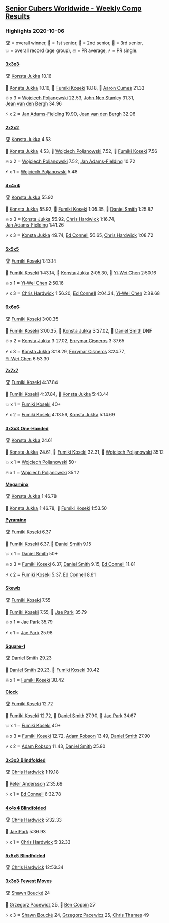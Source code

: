 <style>table {white-space: nowrap;}</style>

## [Senior Cubers Worldwide - Weekly Comp Results](/scw-comp/results/)
### Highlights 2020-10-06

<span style="white-space: nowrap;">🏆 = overall winner</span>, <span style="white-space: nowrap;">🥇 = 1st senior</span>, <span style="white-space: nowrap;">🥈 = 2nd senior</span>, <span style="white-space: nowrap;">🥉 = 3rd senior</span>, <span style="white-space: nowrap;">💥 = overall record (age group)</span>, <span style="white-space: nowrap;">🔥 = PR average</span>, <span style="white-space: nowrap;">⚡ = PR single</span>.

#### [3x3x3](333.md)

<span style="white-space: nowrap;">🏆 [Konsta Jukka](../../persons/konsta_jukka/333.md) 10.16</span>

<span style="white-space: nowrap;">🥇 [Konsta Jukka](../../persons/konsta_jukka/333.md) 10.16</span>, <span style="white-space: nowrap;">🥈 [Fumiki Koseki](../../persons/fumiki_koseki/333.md) 18.18</span>, <span style="white-space: nowrap;">🥉 [Aaron Cumes](../../persons/aaron_cumes/333.md) 21.33</span>

🔥 x 3 = <span style="white-space: nowrap;">[Wojciech Poljanowski](../../persons/wojciech_poljanowski/333.md) 22.53</span>, <span style="white-space: nowrap;">[John Neo Stanley](../../persons/john_neo_stanley/333.md) 31.31</span>, <span style="white-space: nowrap;">[Jean van den Bergh](../../persons/jean_van_den_bergh/333.md) 34.96</span>

⚡ x 2 = <span style="white-space: nowrap;">[Jan Adams-Fielding](../../persons/jan_adams_fielding/333.md) 19.90</span>, <span style="white-space: nowrap;">[Jean van den Bergh](../../persons/jean_van_den_bergh/333.md) 32.96</span>

#### [2x2x2](222.md)

<span style="white-space: nowrap;">🏆 [Konsta Jukka](../../persons/konsta_jukka/222.md) 4.53</span>

<span style="white-space: nowrap;">🥇 [Konsta Jukka](../../persons/konsta_jukka/222.md) 4.53</span>, <span style="white-space: nowrap;">🥈 [Wojciech Poljanowski](../../persons/wojciech_poljanowski/222.md) 7.52</span>, <span style="white-space: nowrap;">🥉 [Fumiki Koseki](../../persons/fumiki_koseki/222.md) 7.56</span>

🔥 x 2 = <span style="white-space: nowrap;">[Wojciech Poljanowski](../../persons/wojciech_poljanowski/222.md) 7.52</span>, <span style="white-space: nowrap;">[Jan Adams-Fielding](../../persons/jan_adams_fielding/222.md) 10.72</span>

⚡ x 1 = <span style="white-space: nowrap;">[Wojciech Poljanowski](../../persons/wojciech_poljanowski/222.md) 5.48</span>

#### [4x4x4](444.md)

<span style="white-space: nowrap;">🏆 [Konsta Jukka](../../persons/konsta_jukka/444.md) 55.92</span>

<span style="white-space: nowrap;">🥇 [Konsta Jukka](../../persons/konsta_jukka/444.md) 55.92</span>, <span style="white-space: nowrap;">🥈 [Fumiki Koseki](../../persons/fumiki_koseki/444.md) 1:05.35</span>, <span style="white-space: nowrap;">🥉 [Daniel Smith](../../persons/daniel_smith/444.md) 1:25.87</span>

🔥 x 3 = <span style="white-space: nowrap;">[Konsta Jukka](../../persons/konsta_jukka/444.md) 55.92</span>, <span style="white-space: nowrap;">[Chris Hardwick](../../persons/chris_hardwick/444.md) 1:16.74</span>, <span style="white-space: nowrap;">[Jan Adams-Fielding](../../persons/jan_adams_fielding/444.md) 1:41.26</span>

⚡ x 3 = <span style="white-space: nowrap;">[Konsta Jukka](../../persons/konsta_jukka/444.md) 49.74</span>, <span style="white-space: nowrap;">[Ed Connell](../../persons/ed_connell/444.md) 56.65</span>, <span style="white-space: nowrap;">[Chris Hardwick](../../persons/chris_hardwick/444.md) 1:08.72</span>

#### [5x5x5](555.md)

<span style="white-space: nowrap;">🏆 [Fumiki Koseki](../../persons/fumiki_koseki/555.md) 1:43.14</span>

<span style="white-space: nowrap;">🥇 [Fumiki Koseki](../../persons/fumiki_koseki/555.md) 1:43.14</span>, <span style="white-space: nowrap;">🥈 [Konsta Jukka](../../persons/konsta_jukka/555.md) 2:05.30</span>, <span style="white-space: nowrap;">🥉 [Yi-Wei Chen](../../persons/yi_wei_chen/555.md) 2:50.16</span>

🔥 x 1 = <span style="white-space: nowrap;">[Yi-Wei Chen](../../persons/yi_wei_chen/555.md) 2:50.16</span>

⚡ x 3 = <span style="white-space: nowrap;">[Chris Hardwick](../../persons/chris_hardwick/555.md) 1:56.20</span>, <span style="white-space: nowrap;">[Ed Connell](../../persons/ed_connell/555.md) 2:04.34</span>, <span style="white-space: nowrap;">[Yi-Wei Chen](../../persons/yi_wei_chen/555.md) 2:39.68</span>

#### [6x6x6](666.md)

<span style="white-space: nowrap;">🏆 [Fumiki Koseki](../../persons/fumiki_koseki/666.md) 3:00.35</span>

<span style="white-space: nowrap;">🥇 [Fumiki Koseki](../../persons/fumiki_koseki/666.md) 3:00.35</span>, <span style="white-space: nowrap;">🥈 [Konsta Jukka](../../persons/konsta_jukka/666.md) 3:27.02</span>, <span style="white-space: nowrap;">🥉 [Daniel Smith](../../persons/daniel_smith/666.md) DNF</span>

🔥 x 2 = <span style="white-space: nowrap;">[Konsta Jukka](../../persons/konsta_jukka/666.md) 3:27.02</span>, <span style="white-space: nowrap;">[Enrymar Cisneros](../../persons/enrymar_cisneros/666.md) 3:37.65</span>

⚡ x 3 = <span style="white-space: nowrap;">[Konsta Jukka](../../persons/konsta_jukka/666.md) 3:18.29</span>, <span style="white-space: nowrap;">[Enrymar Cisneros](../../persons/enrymar_cisneros/666.md) 3:24.77</span>, <span style="white-space: nowrap;">[Yi-Wei Chen](../../persons/yi_wei_chen/666.md) 6:53.30</span>

#### [7x7x7](777.md)

<span style="white-space: nowrap;">🏆 [Fumiki Koseki](../../persons/fumiki_koseki/777.md) 4:37.84</span>

<span style="white-space: nowrap;">🥇 [Fumiki Koseki](../../persons/fumiki_koseki/777.md) 4:37.84</span>, <span style="white-space: nowrap;">🥈 [Konsta Jukka](../../persons/konsta_jukka/777.md) 5:43.44</span>

💥 x 1 = <span style="white-space: nowrap;">[Fumiki Koseki](../../persons/fumiki_koseki/777.md) 40+</span>

⚡ x 2 = <span style="white-space: nowrap;">[Fumiki Koseki](../../persons/fumiki_koseki/777.md) 4:13.56</span>, <span style="white-space: nowrap;">[Konsta Jukka](../../persons/konsta_jukka/777.md) 5:14.69</span>

#### [3x3x3 One-Handed](333oh.md)

<span style="white-space: nowrap;">🏆 [Konsta Jukka](../../persons/konsta_jukka/333oh.md) 24.61</span>

<span style="white-space: nowrap;">🥇 [Konsta Jukka](../../persons/konsta_jukka/333oh.md) 24.61</span>, <span style="white-space: nowrap;">🥈 [Fumiki Koseki](../../persons/fumiki_koseki/333oh.md) 32.31</span>, <span style="white-space: nowrap;">🥉 [Wojciech Poljanowski](../../persons/wojciech_poljanowski/333oh.md) 35.12</span>

💥 x 1 = <span style="white-space: nowrap;">[Wojciech Poljanowski](../../persons/wojciech_poljanowski/333oh.md) 50+</span>

🔥 x 1 = <span style="white-space: nowrap;">[Wojciech Poljanowski](../../persons/wojciech_poljanowski/333oh.md) 35.12</span>

#### [Megaminx](minx.md)

<span style="white-space: nowrap;">🏆 [Konsta Jukka](../../persons/konsta_jukka/minx.md) 1:46.78</span>

<span style="white-space: nowrap;">🥇 [Konsta Jukka](../../persons/konsta_jukka/minx.md) 1:46.78</span>, <span style="white-space: nowrap;">🥈 [Fumiki Koseki](../../persons/fumiki_koseki/minx.md) 1:53.50</span>

#### [Pyraminx](pyram.md)

<span style="white-space: nowrap;">🏆 [Fumiki Koseki](../../persons/fumiki_koseki/pyram.md) 6.37</span>

<span style="white-space: nowrap;">🥇 [Fumiki Koseki](../../persons/fumiki_koseki/pyram.md) 6.37</span>, <span style="white-space: nowrap;">🥈 [Daniel Smith](../../persons/daniel_smith/pyram.md) 9.15</span>

💥 x 1 = <span style="white-space: nowrap;">[Daniel Smith](../../persons/daniel_smith/pyram.md) 50+</span>

🔥 x 3 = <span style="white-space: nowrap;">[Fumiki Koseki](../../persons/fumiki_koseki/pyram.md) 6.37</span>, <span style="white-space: nowrap;">[Daniel Smith](../../persons/daniel_smith/pyram.md) 9.15</span>, <span style="white-space: nowrap;">[Ed Connell](../../persons/ed_connell/pyram.md) 11.81</span>

⚡ x 2 = <span style="white-space: nowrap;">[Fumiki Koseki](../../persons/fumiki_koseki/pyram.md) 5.37</span>, <span style="white-space: nowrap;">[Ed Connell](../../persons/ed_connell/pyram.md) 8.61</span>

#### [Skewb](skewb.md)

<span style="white-space: nowrap;">🏆 [Fumiki Koseki](../../persons/fumiki_koseki/skewb.md) 7.55</span>

<span style="white-space: nowrap;">🥇 [Fumiki Koseki](../../persons/fumiki_koseki/skewb.md) 7.55</span>, <span style="white-space: nowrap;">🥈 [Jae Park](../../persons/jae_park/skewb.md) 35.79</span>

🔥 x 1 = <span style="white-space: nowrap;">[Jae Park](../../persons/jae_park/skewb.md) 35.79</span>

⚡ x 1 = <span style="white-space: nowrap;">[Jae Park](../../persons/jae_park/skewb.md) 25.98</span>

#### [Square-1](sq1.md)

<span style="white-space: nowrap;">🏆 [Daniel Smith](../../persons/daniel_smith/sq1.md) 29.23</span>

<span style="white-space: nowrap;">🥇 [Daniel Smith](../../persons/daniel_smith/sq1.md) 29.23</span>, <span style="white-space: nowrap;">🥈 [Fumiki Koseki](../../persons/fumiki_koseki/sq1.md) 30.42</span>

🔥 x 1 = <span style="white-space: nowrap;">[Fumiki Koseki](../../persons/fumiki_koseki/sq1.md) 30.42</span>

#### [Clock](clock.md)

<span style="white-space: nowrap;">🏆 [Fumiki Koseki](../../persons/fumiki_koseki/clock.md) 12.72</span>

<span style="white-space: nowrap;">🥇 [Fumiki Koseki](../../persons/fumiki_koseki/clock.md) 12.72</span>, <span style="white-space: nowrap;">🥈 [Daniel Smith](../../persons/daniel_smith/clock.md) 27.90</span>, <span style="white-space: nowrap;">🥉 [Jae Park](../../persons/jae_park/clock.md) 34.67</span>

💥 x 1 = <span style="white-space: nowrap;">[Fumiki Koseki](../../persons/fumiki_koseki/clock.md) 40+</span>

🔥 x 3 = <span style="white-space: nowrap;">[Fumiki Koseki](../../persons/fumiki_koseki/clock.md) 12.72</span>, <span style="white-space: nowrap;">[Adam Robson](../../persons/adam_robson/clock.md) 13.49</span>, <span style="white-space: nowrap;">[Daniel Smith](../../persons/daniel_smith/clock.md) 27.90</span>

⚡ x 2 = <span style="white-space: nowrap;">[Adam Robson](../../persons/adam_robson/clock.md) 11.43</span>, <span style="white-space: nowrap;">[Daniel Smith](../../persons/daniel_smith/clock.md) 25.80</span>

#### [3x3x3 Blindfolded](333bf.md)

<span style="white-space: nowrap;">🏆 [Chris Hardwick](../../persons/chris_hardwick/333bf.md) 1:19.18</span>

<span style="white-space: nowrap;">🥇 [Peter Andersson](../../persons/peter_andersson/333bf.md) 2:35.69</span>

⚡ x 1 = <span style="white-space: nowrap;">[Ed Connell](../../persons/ed_connell/333bf.md) 6:32.78</span>

#### [4x4x4 Blindfolded](444bf.md)

<span style="white-space: nowrap;">🏆 [Chris Hardwick](../../persons/chris_hardwick/444bf.md) 5:32.33</span>

<span style="white-space: nowrap;">🥇 [Jae Park](../../persons/jae_park/444bf.md) 5:36.93</span>

⚡ x 1 = <span style="white-space: nowrap;">[Chris Hardwick](../../persons/chris_hardwick/444bf.md) 5:32.33</span>

#### [5x5x5 Blindfolded](555bf.md)

<span style="white-space: nowrap;">🏆 [Chris Hardwick](../../persons/chris_hardwick/555bf.md) 12:53.34</span>

#### [3x3x3 Fewest Moves](333fm.md)

<span style="white-space: nowrap;">🏆 [Shawn Boucké](../../persons/shawn_boucke/333fm.md) 24</span>

<span style="white-space: nowrap;">🥇 [Grzegorz Pacewicz](../../persons/grzegorz_pacewicz/333fm.md) 25</span>, <span style="white-space: nowrap;">🥈 [Ben Coppin](../../persons/ben_coppin/333fm.md) 27</span>

⚡ x 3 = <span style="white-space: nowrap;">[Shawn Boucké](../../persons/shawn_boucke/333fm.md) 24</span>, <span style="white-space: nowrap;">[Grzegorz Pacewicz](../../persons/grzegorz_pacewicz/333fm.md) 25</span>, <span style="white-space: nowrap;">[Chris Thames](../../persons/chris_thames/333fm.md) 49</span>


<!-- Global site tag (gtag.js) - Google Analytics -->
<script async src="https://www.googletagmanager.com/gtag/js?id=UA-86348435-3"></script>
<script>window.dataLayer = window.dataLayer || []; function gtag() {dataLayer.push(arguments);} gtag('js', new Date()); gtag('config', 'UA-86348435-3');</script>
